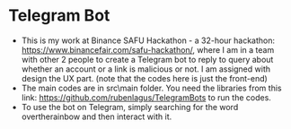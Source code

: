 # Telegram Bot
- This is my work at Binance SAFU Hackathon - a 32-hour hackathon: https://www.binancefair.com/safu-hackathon/, where I am in a team with other 2 people to create a Telegram bot to reply to query about whether an account or a link is malicious or not. I am assigned with design the UX part. (note that the codes here is just the front-end)
- The main codes are in src\main folder. You need the libraries from this link: https://github.com/rubenlagus/TelegramBots to run the codes.
- To use the bot on Telegram, simply searching for the word overtherainbow and then interact with it.

